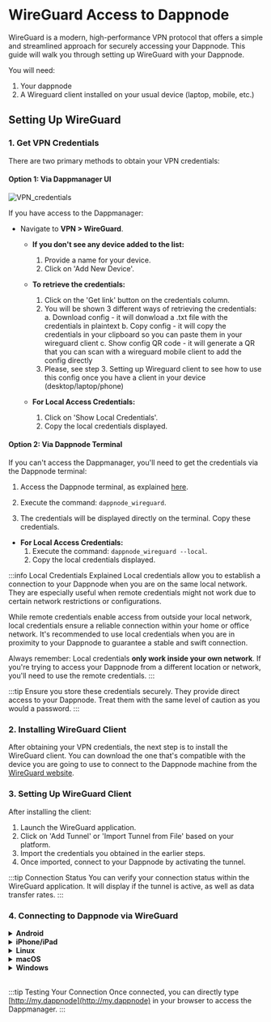 # WireGuard Access to Dappnode

WireGuard is a modern, high-performance VPN protocol that offers a simple and streamlined approach for securely accessing your Dappnode. This guide will walk you through setting up WireGuard with your Dappnode.

You will need: 
1. Your dappnode
2. A Wireguard client installed on your usual device (laptop, mobile, etc.)

## Setting Up WireGuard

### 1. Get VPN Credentials

There are two primary methods to obtain your VPN credentials:

#### Option 1: Via Dappmanager UI


![VPN_credentials](/img/vpn-1.png)

If you have access to the Dappmanager:

- Navigate to **VPN > WireGuard**.

   - **If you don't see any device added to the list:**
     1. Provide a name for your device.
     2. Click on 'Add New Device'.

   - **To retrieve the credentials:**
     1. Click on the 'Get link' button on the credentials column.
     2. You will be shown 3 different ways of retrieving the credentials:
        a. Download config - it will donwload a .txt file with the credentials in plaintext
        b. Copy config - it will copy the credentials in your clipboard so you can paste them in your wireguard client
        c. Show config QR code - it will generate a QR that you can scan with a wireguard mobile client to add the config directly
     4. Please, see step 3. Setting up Wireguard client to see how to use this config once you have a client in your device (desktop/laptop/phone)

  - **For Local Access Credentials:**
    1. Click on 'Show Local Credentials'.
    2. Copy the local credentials displayed.


#### Option 2: Via Dappnode Terminal

If you can't access the Dappmanager, you'll need to get the credentials via the Dappnode terminal:

1. Access the Dappnode terminal, as explained [here](/docs/user/access-your-dappnode/terminal).

2. Execute the command: `dappnode_wireguard`.

3. The credentials will be displayed directly on the terminal. Copy these credentials.

  - **For Local Access Credentials:**
    1. Execute the command: `dappnode_wireguard --local`.
    2. Copy the local credentials displayed.

:::info Local Credentials Explained
Local credentials allow you to establish a connection to your Dappnode when you are on the same local network. They are especially useful when remote credentials might not work due to certain network restrictions or configurations.

While remote credentials enable access from outside your local network, local credentials ensure a reliable connection within your home or office network. It's recommended to use local credentials when you are in proximity to your Dappnode to guarantee a stable and swift connection.

Always remember: Local credentials **only work inside your own network**. If you're trying to access your Dappnode from a different location or network, you'll need to use the remote credentials.
:::


:::tip
Ensure you store these credentials securely. They provide direct access to your Dappnode. Treat them with the same level of caution as you would a password.
:::

### 2. Installing WireGuard Client

After obtaining your VPN credentials, the next step is to install the WireGuard client. You can download the one that's compatible with the device you are going to use to connect to the Dappnode machine from the [WireGuard website](https://www.wireguard.com/install/).

### 3. Setting Up WireGuard Client

After installing the client:

1. Launch the WireGuard application.
2. Click on 'Add Tunnel' or 'Import Tunnel from File' based on your platform.
3. Import the credentials you obtained in the earlier steps.
4. Once imported, connect to your Dappnode by activating the tunnel.

:::tip Connection Status
You can verify your connection status within the WireGuard application. It will display if the tunnel is active, as well as data transfer rates.
:::

### 4. Connecting to Dappnode via WireGuard

<details>
<summary><b>Android</b></summary>

1. Launch the OpenVPN for Android app.
2. Tap on "+" icon.
3. Select the option that fits you best to import the credentials: Scan QR code, Import file or Paste from clipboard to an empty profile.

<p align="center">
  <img src="/img/wireguard_android.jpg" alt="Import file in Android" style={{width: 20 + "em"}}/>
</p>

</details>

<details>
<summary><b>iPhone/iPad</b></summary>

1. Launch the OpenVPN for Android app.
2. Tap on "Add a tunnel".
3. Select the option that fits you best to import the credentials: Scan QR code, Import file or Paste from clipboard to an empty profile.

<p align="center">
  <img src="/img/wireguard_ios_tunnel.jpeg" alt="Import file in iPhone" style={{width: 20 + "em"}}/>
</p>

</details>

<details>
<summary> <b>Linux</b></summary>

1. Create a file for your credentials: `sudo nano /etc/wireguard/wg0.conf`
2. Paste your credentials there and save the file (Ctrl+Shift+V, Ctrl+O, Ctrl+X).
3. Activate the tunnel: `sudo wg-quick up wg0`

:::note Tunnel Deactivation
To deactivate the tunnel, execute the command: `sudo wg-quick down wg0`.
:::

</details>

<details>
<summary><b>macOS</b></summary>

1. In the list of Applications, search for WireGuard and launch it.
2. Click on "Manage Tunnels".
3. Click on the "+" button.
4. Select "Add empty tunnel".
5. Paste the credentials you obtained earlier.
6. Give a name to this profile and click on "Save".
7. Click on "Activate" to connect to your Dappnode.

<p align="center">
  <img src="/img/wireguard_macos_tunnel.png" alt="Manage tunnels in macOS" style={{width: 40 + "em"}}/>
</p>

<p align="center">
  <img src="/img/wireguard_macos_credentials.png" alt="Credentials in macOS" style={{width: 40 + "em"}}/>
</p>

</details>

<details>
<summary><b>Windows</b></summary>

1. Launch the OpenVPN for Windows app.
2. Click on "Add Tunnel".
3. Paste the credentials you obtained earlier and save.
4. Activate the tunnel.

<p align="center">
  <img src="/img/wireguard_windows.png" alt="Import file in Windows" style={{width: 40 + "em"}}/>
</p>

<p align="center">
  <img src="/img/wireguard_windows_tunnel.png" alt="Import file in Windows" style={{width: 40 + "em"}}/>
</p>

<p align="center">
  <img src="/img/wireguard_windows_activate.png" alt="Import file in Windows" style={{width: 40 + "em"}}/>
</p>

</details>

<br/>

:::tip Testing Your Connection
Once connected, you can directly type [http://my.dappnode](http://my.dappnode) in your browser to access the Dappmanager.
:::
